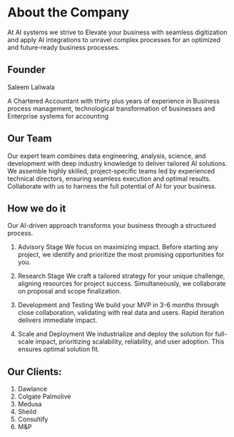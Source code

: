 # About the Company
At AI systems we strive to Elevate your business with seamless digitization and apply AI integrations to unravel complex processes for an optimized and future-ready business processes.

## Founder
Saleem Laliwala

A Chartered Accountant with thirty plus years of experience in Business process management, technological transformation of businesses and Enterprise systems for accounting

## Our Team
Our expert team combines data engineering, analysis, science, and development with deep industry knowledge to deliver tailored AI solutions. We assemble highly skilled, project-specific teams led by experienced technical directors, ensuring seamless execution and optimal results. Collaborate with us to harness the full potential of AI for your business.

## How we do it
Our AI-driven approach transforms your business through a structured process.
1. Advisory Stage
We focus on maximizing impact. Before starting any project, we identify and prioritize the most promising opportunities for you.

2. Research Stage
We craft a tailored strategy for your unique challenge, aligning resources for project success. Simultaneously, we collaborate on proposal and scope finalization.

3. Development and Testing
We build your MVP in 3-6 months through close collaboration, validating with real data and users. Rapid iteration delivers immediate impact.

4. Scale and Deployment
We industrialize and deploy the solution for full-scale impact, prioritizing scalability, reliability, and user adoption. This ensures optimal solution fit.

## Our Clients:
1. Dawlance
2. Colgate Palmolive
3. Medusa
4. Sheild
5. Consultify
6. M&P
